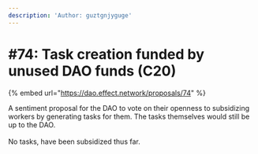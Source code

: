 ```yaml
---
description: 'Author: guztgnjyguge'
---
```


# #74: Task creation funded by unused DAO funds (C20)

{% embed url="https://dao.effect.network/proposals/74" %}

A sentiment proposal for the DAO to vote on their openness to subsidizing workers by generating tasks for them. The tasks themselves would still be up to the DAO.\
\
No tasks, have been subsidized thus far.
